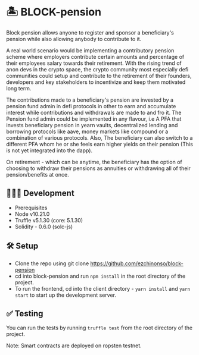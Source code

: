 # 🏝 BLOCK-pension
Block pension allows anyone to register and sponsor a beneficiary's pension while also allowing anybody to contribute to it.

A real world scenario would be implementing a contributory pension scheme where employers contribute certain amounts and percentage of their employees salary towards their retirement. With the rising trend of anon devs in the crypto space, the crypto community most especially defi communities could setup and contribute to the retirement of their founders, developers and key stakeholders to incentivize and keep them motivated long term.

The contributions made to a beneficiary's pension are invested by a pension fund admin in defi protocols in other to earn and accumulate interest while contributions and withdrawals are made to and fro it. The Pension fund admin could be implemented in any flavour, i.e A PFA that invests beneficiary pension in yearn vaults, decentralized lending and borrowing protocols like aave, money markets like compound or a combination of various protocols. Also, The beneficiary can also switch to a different PFA whom he or she feels earn higher yields on their pension (This is not yet integrated into the dapp). 

On retirement - which can be anytime, the beneficiary has the option of choosing to withdraw their pensions as annuities or withdrawing all of their pension/benefits at once.

## 👩🏻‍💻 Development
* Prerequisites
* Node v10.21.0
* Truffle v5.1.30 (core: 5.1.30)
* Solidity - 0.6.0 (solc-js)


## 🛠 Setup
* Clone the repo using git clone https://github.com/ezchinonso/block-pension
* cd into block-pension and run `npm install` in the root directory of the project. 
* To run the frontend, cd into the client directory - `yarn install` and `yarn start` to start up the development server.

## ✅ Testing
You can run the tests by running `truffle test` from the root directory of the project.

Note: Smart contracts are deployed on ropsten testnet.

